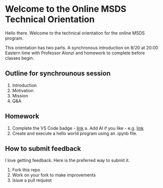 # Welcome to the Online MSDS Technical Orientation
Hello there. Welcome to the technical orientation for the online MSDS program.

This orientation has two parts. A synchronous introduction on 8/20 at 20:00 Eastern time with Professor Alonzi and homework to complete before classes begin.

## Outline for synchrounous session
1. Introduction
2. Motivation
3. Mission
4. Q&A

## Homework

1. Complete the VS Code badge - [link](https://github.com/UVADS/orientation-technical/blob/main/badges/vscode.md)
    a. Add AI if you like - e.g. [link](https://code.visualstudio.com/docs/copilot/setup)   
3. Create and execute a hello world program using an .ipynb file.


## How to submit feedback
I love getting feedback. Here is the preferred way to submit it.
1. Fork this repo
2. Work on your fork to make improvements
3. Issue a pull request
